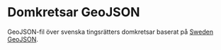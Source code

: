 # Domkretsar GeoJSON

GeoJSON-fil över svenska tingsrätters domkretsar baserat på [Sweden GeoJSON](https://github.com/okfse/sweden-geojson).

